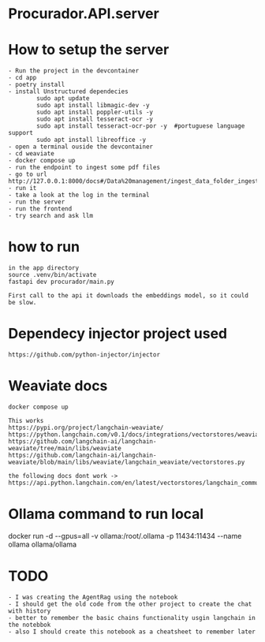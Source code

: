 # Procurador.API.server

# How to setup the server
    - Run the project in the devcontainer
    - cd app
    - poetry install
    - install Unstructured dependecies
            sudo apt update
            sudo apt install libmagic-dev -y
            sudo apt install poppler-utils -y
            sudo apt install tesseract-ocr -y
            sudo apt install tesseract-ocr-por -y  #portuguese language support
            sudo apt install libreoffice -y
    - open a terminal ouside the devcontainer
    - cd weaviate
    - docker compose up
    - run the endpoint to ingest some pdf files
    - go to url http://127.0.0.1:8000/docs#/Data%20management/ingest_data_folder_ingest_data_folder__post
    - run it
    - take a look at the log in the terminal
    - run the server
    - run the frontend
    - try search and ask llm


# how to run
    in the app directory
    source .venv/bin/activate
    fastapi dev procurador/main.py

    First call to the api it downloads the embeddings model, so it could be slow.

# Dependecy injector project used
    https://github.com/python-injector/injector
    
# Weaviate docs
    
    docker compose up

    This works
    https://pypi.org/project/langchain-weaviate/
    https://python.langchain.com/v0.1/docs/integrations/vectorstores/weaviate/
    https://github.com/langchain-ai/langchain-weaviate/tree/main/libs/weaviate
    https://github.com/langchain-ai/langchain-weaviate/blob/main/libs/weaviate/langchain_weaviate/vectorstores.py

    the following docs dont work ->   https://api.python.langchain.com/en/latest/vectorstores/langchain_community.vectorstores.weaviate.Weaviate.html 

# Ollama command to run local

docker run -d --gpus=all -v ollama:/root/.ollama -p 11434:11434 --name ollama ollama/ollama


# TODO

    - I was creating the AgentRag using the notebook
    - I should get the old code from the other project to create the chat with history
    - better to remember the basic chains functionality usgin langchain in the notebbok 
    - also I should create this notebook as a cheatsheet to remember later

